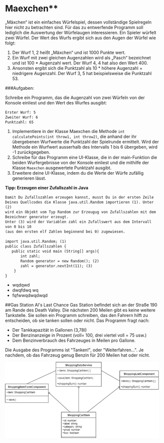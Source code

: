 # Maexchen**

„Mäxchen“ ist ein einfaches Würfelspiel, dessen vollständige Spielregeln hier nicht zu betrachten sind. Für das zu entwerfende Programm soll lediglich die Auswertung der Würfelaugen interessieren. Ein Spieler würfelt zwei Würfel. Der Wert des Wurfs ergibt sich aus den Augen der Würfel wie folgt:

1.	Der Wurf 1, 2 heißt „Mäxchen“ und ist 1000 Punkte wert.
2.	Ein Wurf mit zwei gleichen Augenzahlen wird als „Pasch“ bezeichnet und ist 100 * Augenzahl wert. Der Wurf 4, 4 hat also den Wert 400.
3.	Ansonsten ergibt sich die Punktzahl als 10 * höhere Augenzahl + niedrigere Augenzahl. Der Wurf 3, 5 hat beispielsweise die Punktzahl 53.

###Aufgaben:

Schreibe ein Programm, das die Augenzahl von zwei Würfeln von der Konsole einliest und den Wert des Wurfes ausgibt:
```
Erster Wurf: 5
Zweiter Wurf: 6
Punktzahl: 65
```

1.	Implementiere in der Klasse Maexchen die Methode `int calculatePoints(int throw1, int throw2)`, die anhand der ihr übergebenen Wurfwerte die Punktzahl der Spielrunde ermittelt. Wird der Methode ein Wurfwert ausserhalb des Intervalls 1 bis 6 übergeben, wird -1 zurückgegeben. 
2.	Schreibe für das Programm eine UI-Klasse, die in der main-Funktion die beiden Wurfergebnisse von der Konsole einliest und die mithilfe der Klasse `Maexchen` ausgewertete Punktzahl ausgibt.
3.	Erweitere deine UI-Klasse, indem du die Werte der Würfe zufällig generieren lässt.

**Tipp: Erzeugen einer Zufallszahl in Java**
```
Damit Du Zufallszahlen erzeugen kannst, musst Du in der ersten Zeile 
Deines Quellcodes die Klasse java.util.Random importieren (1). Unter (2)
wird ein Objekt vom Typ Random zur Erzeugug von Zufallszahlen mit dem 
Bezeichner generator erzeugt. 
Unter (3) wird der Variablen zahl ein Zufallswert aus dem Intervall von 0 bis 10 
(aus den ersten elf Zahlen beginnend bei 0) zugewiesen.

import java.util.Random; (1)
public class Zufallszahlen {
   public static void main (String[] args){
	   int zahl;
	   Random generator = new Random(); (2)
	   zahl = generator.nextInt(11); (3)
    }
}
```

* wqdqwd
* dwqfdwq wq
* fqfwwqdwqdwqd

##Gas Station
Al's Last Chance Gas Station befindet sich an der Straße 190 am Rande des Death Valley. Die nächsten 200 Meilen gibt es keine weitere Tankstelle. Sie sollen ein Programm schreiben, das den Fahrern hilft zu entscheiden, ob sie tanken sollen oder nicht. Das Programm fragt nach: 

* Der Tankkapazität in Gallonen (3,78l) 
* Der Benzinanzeige in Prozent (voll= 100, drei viertel voll = 75 usw.) 
* Dem Benzinverbrauch des Fahrzeuges in Meilen pro Gallone. 

Die Ausgabe des Programms ist "Tanken!", oder "Weiterfahren...". Je nachdem, ob das Fahrzeug genug Benzin für 200 Meilen hat oder nicht. 


![](../../imgs/uml.jpg)
